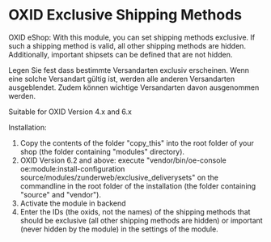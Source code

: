 ﻿OXID Exclusive Shipping Methods
===============================

OXID eShop: With this module, you can set shipping methods exclusive. If such a shipping method is valid, all other shipping methods are hidden. Additionally, important shipsets can be defined that are not hidden.

Legen Sie fest dass bestimmte Versandarten exclusiv erscheinen. Wenn eine solche Versandart gültig ist, werden alle anderen Versandarten ausgeblendet. Zudem können wichtige Versandarten davon ausgenommen werden.

Suitable for OXID Version 4.x and 6.x

Installation: 
1. Copy the contents of the folder "copy_this" into the root folder of your shop (the folder containing "modules" directory). 
2. OXID Version 6.2 and above: execute "vendor/bin/oe-console oe:module:install-configuration source/modules/zunderweb/exclusive_deliverysets" on the commandline in the root folder of the installation (the folder containing "source" and "vendor").
3. Activate the module in backend
4. Enter the IDs (the oxids, not the names) of the shipping methods that should be exclusive (all other shipping methods are hidden) or important (never hidden by the module) in the settings of the module.

